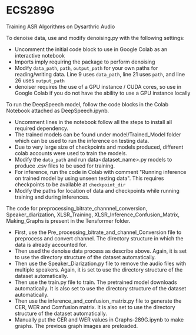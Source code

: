 # ECS289G
Training ASR Algorithms on Dysarthric Audio

To denoise data, use and modify denoising.py with the following settings:

- Uncomment the initial code block to use in Google Colab as an interactive notebook
- Imports imply requiring the package to perform denoising
- Modify `data_path`, `path`, `output_path` for your own paths for reading/writing data. Line 9 uses `data_path`, line 21 uses `path`, and line 26 uses `output_path`
- denoiser requires the use of a GPU instance / CUDA cores, so use in Google Colab if you do not have the ability to use a GPU instance locally

To run the DeepSpeech model, follow the code blocks in the Colab Notebook attached as DeepSpeech.ipynb.

- Uncomment lines in the notebook follow all the steps to install all required dependency.
- The trained models can be found under model/Trained_Model folder which can be used to run the inference on testing data.
- Due to very large size of checkpoints and models produced, different colab accounts were used to train the models.
- Modify the `data_path` and run data<dataset_name>.py models to produce .csv files to be used for training.
- For inference, run the code in Colab with comment "Running inference on trained model by using unseen testing data". This requires checkpoints to be available at `checkpoint_dir`
- Modify the paths for location of data and checkpoints while running training and during inferences.

The code for preprocessing_bitrate_channnel_conversion, Speaker_diarization, XLSR_Training, XLSR_Inference_Confusion_Matrix, Making_Graphs is present in the Tensformer folder.
- First, use the Pre_processing_bitrate_and_channel_Conversion file to preprocess and convert channel. The directory structure in which the data is already accounted for.
- Then used the denoise data process as describe above. Again, it is set to use the directory structure of the dataset automatically.
- Then use the Speaker_Diarization.py file to remove the audio files with multiple speakers. Again, it is set to use the directory structure of the dataset automatically.
- Then use the train.py file to train. The pretrained model downloads automatically. It is also set to use the directory structure of the dataset automatically.
- Then use the inference_and_confusion_matrix.py file to generate the CER, WER and Comfusion matrix. It is also set to use the directory structure of the dataset automatically.
- Manually put the CER and WER values in Graphs-289G.ipynb to make graphs. The previous graph images are preloaded.
